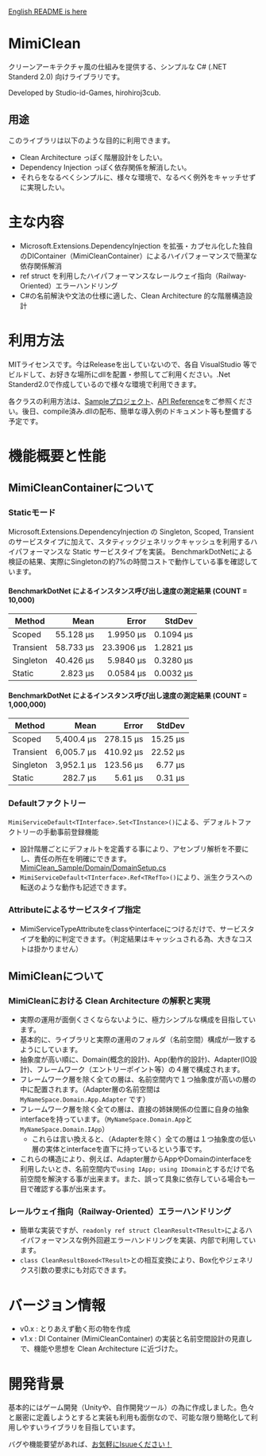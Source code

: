 [English README is here](/README-en.md)

# MimiClean

クリーンアーキテクチャ風の仕組みを提供する、シンプルな C# (.NET Standerd 2.0) 向けライブラリです。

Developed by Studio-id-Games, hirohiroj3cub.

## 用途

このライブラリは以下のような目的に利用できます。
- Clean Architecture っぽく階層設計をしたい。
- Dependency Injection っぽく依存関係を解消したい。
- それらをなるべくシンプルに、様々な環境で、なるべく例外をキャッチせずに実現したい。

# 主な内容

- Microsoft.Extensions.DependencyInjection を拡張・カプセル化した独自のDIContainer（MimiCleanContainer）によるハイパフォーマンスで簡潔な依存関係解消
- ref struct を利用したハイパフォーマンスなレールウェイ指向（Railway-Oriented）エラーハンドリング
- C#の名前解決や文法の仕様に適した、Clean Architecture 的な階層構造設計

# 利用方法

MITライセンスです。今はReleaseを出していないので、各自 VisualStudio 等でビルドして、お好きな場所にdllを配置・参照してご利用ください。.Net Standerd2.0で作成しているので様々な環境で利用できます。

各クラスの利用方法は、[Sampleプロジェクト](/MimiClean/MimiCleanSample)、[API Reference](https://studio-id-game.github.io/MimiClean/api/StudioIdGames)をご参照ください。後日、compile済み.dllの配布、簡単な導入例のドキュメント等も整備する予定です。

# 機能概要と性能

## MimiCleanContainerについて

### Staticモード

Microsoft.Extensions.DependencyInjection の Singleton, Scoped, Transient のサービスタイプに加えて、スタティックジェネリックキャッシュを利用するハイパフォーマンスな Static サービスタイプを実装。
BenchmarkDotNetによる検証の結果、実際にSingletonの約7%の時間コストで動作している事を確認しています。

#### BenchmarkDotNet によるインスタンス呼び出し速度の測定結果 (COUNT = 10,000)

| Method    | Mean      | Error     | StdDev   |
|-----------|----------:|----------:|---------:|
| Scoped    |  55.128 µs |  1.9950 µs | 0.1094 µs |
| Transient |  58.733 µs | 23.3906 µs | 1.2821 µs |
| Singleton |  40.426 µs |  5.9840 µs | 0.3280 µs |
| Static    |   2.823 µs |  0.0584 µs | 0.0032 µs |

#### BenchmarkDotNet によるインスタンス呼び出し速度の測定結果 (COUNT = 1,000,000)

| Method    | Mean      | Error     | StdDev   |
|-----------|----------:|----------:|---------:|
| Scoped    | 5,400.4 µs |  278.15 µs |  15.25 µs |
| Transient | 6,005.7 µs |  410.92 µs |  22.52 µs |
| Singleton | 3,952.1 µs |  123.56 µs |   6.77 µs |
| Static    |   282.7 µs |    5.61 µs |   0.31 µs |

### Defaultファクトリー

`MimiServiceDefault<TInterface>.Set<TInstance>()`による、デフォルトファクトリーの手動事前登録機能
- 設計階層ごとにデフォルトを定義する事により、アセンブリ解析を不要にし、責任の所在を明確にできます。[MimiClean_Sample/Domain/DomainSetup.cs](/MimiClean/MimiClean_Sample/Domain/DomainSetup.cs)
- `MimiServiceDefault<TInterface>.Ref<TRefTo>()`により、派生クラスへの転送のような動作も記述できます。 

### Attributeによるサービスタイプ指定

- MimiServiceTypeAttributeをclassやinterfaceにつけるだけで、サービスタイプを動的に判定できます。（判定結果はキャッシュされる為、大きなコストは掛かりません）

## MimiCleanについて

### MimiCleanにおける Clean Architecture の解釈と実現

- 実際の運用が面倒くさくならないように、極力シンプルな構成を目指しています。
- 基本的に、ライブラリと実際の運用のフォルダ（名前空間）構成が一致するようにしています。
- 抽象度が高い順に、Domain(概念的設計)、App(動作的設計)、Adapter(IO設計)、フレームワーク（エントリーポイント等）の４層で構成されます。
- フレームワーク層を除く全ての層は、名前空間内で１つ抽象度が高いの層の中に配置されます。（Adapter層の名前空間は `MyNameSpace.Domain.App.Adapter` です）
- フレームワーク層を除く全ての層は、直接の姉妹関係の位置に自身の抽象interfaceを持っています。（`MyNameSpace.Domain.App`と`MyNameSpace.Domain.IApp`）
  -	これらは言い換えると、（Adapterを除く）全ての層は１つ抽象度の低い層の実体とinterfaceを直下に持っているという事です。
- これらの構造により、例えば、Adapter層からAppやDomainのinterfaceを利用したいとき、名前空間内で`using IApp; using IDomain`とするだけで名前空間を解決する事が出来ます。また、誤って具象に依存している場合も一目で確認する事が出来ます。

### レールウェイ指向（Railway-Oriented）エラーハンドリング

- 簡単な実装ですが、`readonly ref struct CleanResult<TResult>`によるハイパフォーマンスな例外回避エラーハンドリングを実装、内部で利用しています。
- `class CleanResultBoxed<TResult>`との相互変換により、Box化やジェネリクス引数の要求にも対応できます。

# バージョン情報

- v0.x : とりあえず動く形の物を作成
- v1.x : DI Container (MimiCleanContainer) の実装と名前空間設計の見直しで、機能や思想を Clean Architecture に近づけた。

# 開発背景

基本的にはゲーム開発（Unityや、自作開発ツール）の為に作成しました。色々と厳密に定義しようとすると実装も利用も面倒なので、可能な限り簡略化して利用しやすいライブラリを目指しています。

バグや機能要望があれば、[お気軽にIsuueください！](https://github.com/Studio-id-Game/MimiClean/issues)
